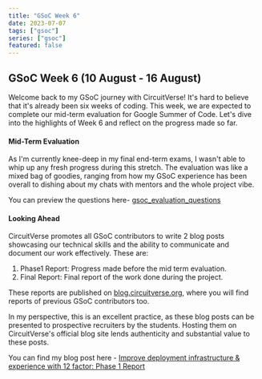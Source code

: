 ```yaml
---
title: "GSoC Week 6"
date: 2023-07-07
tags: ["gsoc"]
series: ["gsoc"]
featured: false 
---
```



## GSoC Week 6 (10 August - 16 August)

Welcome back to my GSoC journey with CircuitVerse! It's hard to believe that it's already been six weeks of coding.
This week, we are expected to complete our mid-term evaluation for Google Summer of Code.
Let's dive into the highlights of Week 6 and reflect on the progress made so far.

#### Mid-Term Evaluation

As I'm currently knee-deep in my final end-term exams, I wasn't able to whip up any fresh progress during this stretch. 
The evaluation was like a mixed bag of goodies, ranging from how my GSoC experience has been overall to dishing about my chats with mentors and the whole project vibe.

You can preview the questions here- [gsoc_evaluation_questions](https://developers.google.com/open-source/gsoc/help/evaluations#midterm)

#### Looking Ahead

CircuitVerse promotes all GSoC contributors to write 2 blog posts showcasing our technical skills and the ability to communicate and document our work effectively.
These are:

1. Phase1 Report: Progress made before the mid term evaluation.
2. Final Report: Final report of the work done during the project.

These reports are published on [blog.circuitverse.org](https://blog.circuitverse.org), where you will find reports of previous GSoC contributors too.

In my perspective, this is an excellent practice, as these blog posts can be presented to prospective recruiters by the students. 
Hosting them on CircuitVerse's official blog site lends authenticity and substantial value to these posts.

You can find my blog post here - [Improve deployment infrastructure & experience with 12 factor: Phase 1 Report](https://blog.circuitverse.org/posts/vaibhavupreti-gsoc-phase1)
